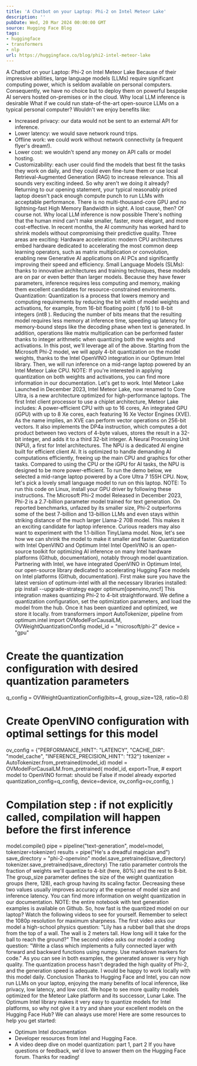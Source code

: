 ```yaml
---
title: 'A Chatbot on your Laptop: Phi-2 on Intel Meteor Lake'
description: ''
pubDate: Wed, 20 Mar 2024 00:00:00 GMT
source: Hugging Face Blog
tags:
- huggingface
- transformers
- nlp
url: https://huggingface.co/blog/phi2-intel-meteor-lake
---
```


A Chatbot on your Laptop: Phi-2 on Intel Meteor Lake
Because of their impressive abilities, large language models (LLMs) require significant computing power, which is seldom available on personal computers. Consequently, we have no choice but to deploy them on powerful bespoke AI servers hosted on-premises or in the cloud.
Why local LLM inference is desirable
What if we could run state-of-the-art open-source LLMs on a typical personal computer? Wouldn't we enjoy benefits like:
- Increased privacy: our data would not be sent to an external API for inference.
- Lower latency: we would save network round trips.
- Offline work: we could work without network connectivity (a frequent flyer's dream!).
- Lower cost: we wouldn't spend any money on API calls or model hosting.
- Customizability: each user could find the models that best fit the tasks they work on daily, and they could even fine-tune them or use local Retrieval-Augmented Generation (RAG) to increase relevance.
This all sounds very exciting indeed. So why aren't we doing it already? Returning to our opening statement, your typical reasonably priced laptop doesn't pack enough compute punch to run LLMs with acceptable performance. There is no multi-thousand-core GPU and no lightning-fast High Memory Bandwidth in sight.
A lost cause, then? Of course not.
Why local LLM inference is now possible
There's nothing that the human mind can't make smaller, faster, more elegant, and more cost-effective. In recent months, the AI community has worked hard to shrink models without compromising their predictive quality. Three areas are exciting:
Hardware acceleration: modern CPU architectures embed hardware dedicated to accelerating the most common deep learning operators, such as matrix multiplication or convolution, enabling new Generative AI applications on AI PCs and significantly improving their speed and efficiency.
Small Language Models (SLMs): thanks to innovative architectures and training techniques, these models are on par or even better than larger models. Because they have fewer parameters, inference requires less computing and memory, making them excellent candidates for resource-constrained environments.
Quantization: Quantization is a process that lowers memory and computing requirements by reducing the bit width of model weights and activations, for example, from 16-bit floating point (
fp16
) to 8-bit integers (int8
). Reducing the number of bits means that the resulting model requires less memory at inference time, speeding up latency for memory-bound steps like the decoding phase when text is generated. In addition, operations like matrix multiplication can be performed faster thanks to integer arithmetic when quantizing both the weights and activations.
In this post, we'll leverage all of the above. Starting from the Microsoft Phi-2 model, we will apply 4-bit quantization on the model weights, thanks to the Intel OpenVINO integration in our Optimum Intel library. Then, we will run inference on a mid-range laptop powered by an Intel Meteor Lake CPU.
NOTE: If you're interested in applying quantization on both weights and activations, you can find more information in our documentation.
Let's get to work.
Intel Meteor Lake
Launched in December 2023, Intel Meteor Lake, now renamed to Core Ultra, is a new architecture optimized for high-performance laptops.
The first Intel client processor to use a chiplet architecture, Meteor Lake includes:
A power-efficient CPU with up to 16 cores,
An integrated GPU (iGPU) with up to 8 Xe cores, each featuring 16 Xe Vector Engines (XVE). As the name implies, an XVE can perform vector operations on 256-bit vectors. It also implements the DP4a instruction, which computes a dot product between two vectors of 4-byte values, stores the result in a 32-bit integer, and adds it to a third 32-bit integer.
A Neural Processing Unit (NPU), a first for Intel architectures. The NPU is a dedicated AI engine built for efficient client AI. It is optimized to handle demanding AI computations efficiently, freeing up the main CPU and graphics for other tasks. Compared to using the CPU or the iGPU for AI tasks, the NPU is designed to be more power-efficient.
To run the demo below, we selected a mid-range laptop powered by a Core Ultra 7 155H CPU. Now, let's pick a lovely small language model to run on this laptop.
NOTE: To run this code on Linux, install your GPU driver by following these instructions.
The Microsoft Phi-2 model
Released in December 2023, Phi-2 is a 2.7-billion parameter model trained for text generation.
On reported benchmarks, unfazed by its smaller size, Phi-2 outperforms some of the best 7-billion and 13-billion LLMs and even stays within striking distance of the much larger Llama-2 70B model.
This makes it an exciting candidate for laptop inference. Curious readers may also want to experiment with the 1.1-billion TinyLlama model.
Now, let's see how we can shrink the model to make it smaller and faster.
Quantization with Intel OpenVINO and Optimum Intel
Intel OpenVINO is an open-source toolkit for optimizing AI inference on many Intel hardware platforms (Github, documentation), notably through model quantization.
Partnering with Intel, we have integrated OpenVINO in Optimum Intel, our open-source library dedicated to accelerating Hugging Face models on Intel platforms (Github, documentation).
First make sure you have the latest version of optimum-intel
with all the necessary libraries installed:
pip install --upgrade-strategy eager optimum[openvino,nncf]
This integration makes quantizing Phi-2 to 4-bit straightforward. We define a quantization configuration, set the optimization parameters, and load the model from the hub. Once it has been quantized and optimized, we store it locally.
from transformers import AutoTokenizer, pipeline
from optimum.intel import OVModelForCausalLM, OVWeightQuantizationConfig
model_id = "microsoft/phi-2"
device = "gpu"
# Create the quantization configuration with desired quantization parameters
q_config = OVWeightQuantizationConfig(bits=4, group_size=128, ratio=0.8)
# Create OpenVINO configuration with optimal settings for this model
ov_config = {"PERFORMANCE_HINT": "LATENCY", "CACHE_DIR": "model_cache", "INFERENCE_PRECISION_HINT": "f32"}
tokenizer = AutoTokenizer.from_pretrained(model_id)
model = OVModelForCausalLM.from_pretrained(
model_id,
export=True, # export model to OpenVINO format: should be False if model already exported
quantization_config=q_config,
device=device,
ov_config=ov_config,
)
# Compilation step : if not explicitly called, compilation will happen before the first inference
model.compile()
pipe = pipeline("text-generation", model=model, tokenizer=tokenizer)
results = pipe("He's a dreadful magician and")
save_directory = "phi-2-openvino"
model.save_pretrained(save_directory)
tokenizer.save_pretrained(save_directory)
The ratio
parameter controls the fraction of weights we'll quantize to 4-bit (here, 80%) and the rest to 8-bit. The group_size
parameter defines the size of the weight quantization groups (here, 128), each group having its scaling factor. Decreasing these two values usually improves accuracy at the expense of model size and inference latency.
You can find more information on weight quantization in our documentation.
NOTE: the entire notebook with text generation examples is available on Github.
So, how fast is the quantized model on our laptop? Watch the following videos to see for yourself. Remember to select the 1080p resolution for maximum sharpness.
The first video asks our model a high-school physics question: "Lily has a rubber ball that she drops from the top of a wall. The wall is 2 meters tall. How long will it take for the ball to reach the ground?"
The second video asks our model a coding question: "Write a class which implements a fully connected layer with forward and backward functions using numpy. Use markdown markers for code."
As you can see in both examples, the generated answer is very high quality. The quantization process hasn't degraded the high quality of Phi-2, and the generation speed is adequate. I would be happy to work locally with this model daily.
Conclusion
Thanks to Hugging Face and Intel, you can now run LLMs on your laptop, enjoying the many benefits of local inference, like privacy, low latency, and low cost. We hope to see more quality models optimized for the Meteor Lake platform and its successor, Lunar Lake. The Optimum Intel library makes it very easy to quantize models for Intel platforms, so why not give it a try and share your excellent models on the Hugging Face Hub? We can always use more!
Here are some resources to help you get started:
- Optimum Intel documentation
- Developer resources from Intel and Hugging Face.
- A video deep dive on model quantization: part 1, part 2
If you have questions or feedback, we'd love to answer them on the Hugging Face forum.
Thanks for reading!